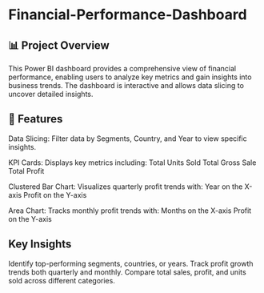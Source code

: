 # Financial-Performance-Dashboard

## 📊 Project Overview
This Power BI dashboard provides a comprehensive view of financial performance, enabling users to analyze key metrics and gain insights into business trends. The dashboard is interactive and allows data slicing to uncover detailed insights.

## 📝 Features
Data Slicing: Filter data by Segments, Country, and Year to view specific insights.

KPI Cards: Displays key metrics including:
Total Units Sold
Total Gross Sale
Total Profit

Clustered Bar Chart: Visualizes quarterly profit trends with:
Year on the X-axis
Profit on the Y-axis

Area Chart: Tracks monthly profit trends with:
Months on the X-axis
Profit on the Y-axis

## Key Insights
Identify top-performing segments, countries, or years.
Track profit growth trends both quarterly and monthly.
Compare total sales, profit, and units sold across different categories.





